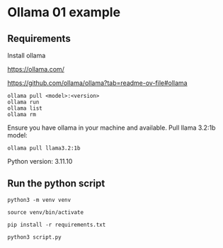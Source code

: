# Ollama 01 example

## Requirements

Install ollama 

https://ollama.com/

https://github.com/ollama/ollama?tab=readme-ov-file#ollama

```
ollama pull <model>:<version>
ollama run
ollama list
ollama rm
```

Ensure you have ollama in your machine and available. Pull llama 3.2:1b model:
```
ollama pull llama3.2:1b
```

Python version: 3.11.10

## Run the python script

```
python3 -m venv venv

source venv/bin/activate

pip install -r requirements.txt

python3 script.py
```
